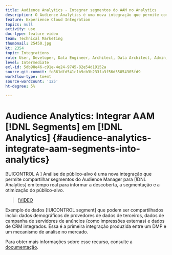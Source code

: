 ```yaml
---
title: Audience Analytics - Integrar segmentos do AAM no Analytics
description: O Audience Analytics é uma nova integração que permite compartilhar segmentos do Audience Manager (AAM) para o Analytics (AA) em tempo real para informar a descoberta, a segmentação e a otimização do público-alvo.
feature: Experience Cloud Integration
topics: null
activity: use
doc-type: feature video
team: Technical Marketing
thumbnail: 25450.jpg
kt: 2354
topic: Integrations
role: User, Developer, Data Engineer, Architect, Data Architect, Admin, Leader
level: Intermediate
exl-id: 5db98e46-c91e-4e24-9745-82e54d19152a
source-git-commit: fe861dfd541c1b9cb3b233fa3f56d55054305fd9
workflow-type: tm+mt
source-wordcount: '125'
ht-degree: 5%

---
```


# Audience Analytics: Integrar AAM [!DNL Segments] em [!DNL Analytics] {#audience-analytics-integrate-aam-segments-into-analytics}

[!UICONTROL A ] Análise de público-alvo é uma nova integração que permite compartilhar segmentos do Audience Manager para  [!DNL Analytics] em tempo real para informar a descoberta, a segmentação e a otimização do público-alvo.

>[!VIDEO](https://video.tv.adobe.com/v/25450/?quality=12)

Exemplo de dados [!UICONTROL segment] que podem ser compartilhados inclui: dados demográficos de provedores de dados de terceiros, dados de campanha de servidores de anúncios (como impressões externas) e dados de CRM integrados. Essa é a primeira integração produzida entre um DMP e um mecanismo de análise no mercado.

Para obter mais informações sobre esse recurso, consulte a [documentação](https://experienceleague.adobe.com/docs/analytics/integration/audience-analytics/mc-audiences-aam.html?lang=en).
